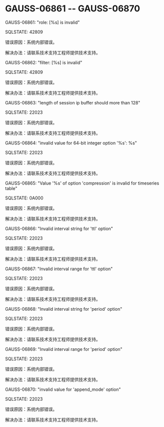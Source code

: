 # GAUSS-06861 -- GAUSS-06870<a name="ZH-CN_TOPIC_0302073151"></a>

GAUSS-06861: "role: \[%s\] is invalid"

SQLSTATE: 42809

错误原因：系统内部错误。

解决办法：请联系技术支持工程师提供技术支持。

GAUSS-06862: "filter: \[%s\] is invalid"

SQLSTATE: 42809

错误原因：系统内部错误。

解决办法：请联系技术支持工程师提供技术支持。

GAUSS-06863: "length of session ip buffer should more than 128"

SQLSTATE: 22023

错误原因：系统内部错误。

解决办法：请联系技术支持工程师提供技术支持。

GAUSS-06864: "invalid value for 64-bit integer option '%s': %s"

SQLSTATE: 22023

错误原因：系统内部错误。

解决办法：请联系技术支持工程师提供技术支持。

GAUSS-06865: "Value '%s' of option 'compression' is invalid for timeseries table"

SQLSTATE: 0A000

错误原因：系统内部错误。

解决办法：请联系技术支持工程师提供技术支持。

GAUSS-06866: "Invalid interval string for 'ttl' option"

SQLSTATE: 22023

错误原因：系统内部错误。

解决办法：请联系技术支持工程师提供技术支持。

GAUSS-06867: "Invalid interval range for 'ttl' option"

SQLSTATE: 22023

错误原因：系统内部错误。

解决办法：请联系技术支持工程师提供技术支持。

GAUSS-06868: "Invalid interval string for 'period' option"

SQLSTATE: 22023

错误原因：系统内部错误。

解决办法：请联系技术支持工程师提供技术支持。

GAUSS-06869: "Invalid interval range for 'period' option"

SQLSTATE: 22023

错误原因：系统内部错误。

解决办法：请联系技术支持工程师提供技术支持。

GAUSS-06870: "invalid value for 'append\_mode' option"

SQLSTATE: 22023

错误原因：系统内部错误。

解决办法：请联系技术支持工程师提供技术支持。

